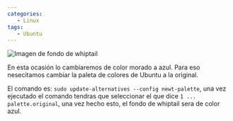 ```yaml
---
categories: 
   - Linux
tags:
   - Ubuntu
---
```


<img src="https://dylanmeca.github.io/assets/img/whiptail-fondo.png"  alt="Imagen de fondo de whiptail">

En esta ocasión lo cambiaremos de color morado a azul. Para eso nesecitamos cambiar la paleta de colores de Ubuntu a la original. 

El comando es: ```sudo update-alternatives --config newt-palette```, una vez ejecutado el comando tendras que seleccionar el que dice ```1 ... palette.original```, una vez hecho
esto, el fondo de whiptail sera de color azul.

